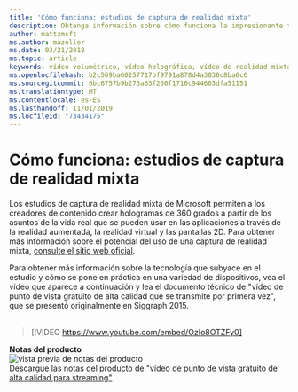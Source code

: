 ```yaml
---
title: 'Cómo funciona: estudios de captura de realidad mixta'
description: Obtenga información sobre cómo funciona la impresionante tecnología que subyace a la captura de vídeo holográfica de 360 grados de Microsoft.
author: mattzmsft
ms.author: mazeller
ms.date: 03/21/2018
ms.topic: article
keywords: vídeo volumétrico, vídeo holográfica, vídeo de realidad mixta, holograma
ms.openlocfilehash: b2c569ba60257717bf9791a878d4a3036c8ba6c6
ms.sourcegitcommit: 6bc6757b9b273a63f260f1716c944603dfa51151
ms.translationtype: MT
ms.contentlocale: es-ES
ms.lasthandoff: 11/01/2019
ms.locfileid: "73434175"
---
```

# <a name="how-it-works---mixed-reality-capture-studios"></a>Cómo funciona: estudios de captura de realidad mixta

Los estudios de captura de realidad mixta de Microsoft permiten a los creadores de contenido crear hologramas de 360 grados a partir de los asuntos de la vida real que se pueden usar en las aplicaciones a través de la realidad aumentada, la realidad virtual y las pantallas 2D. Para obtener más información sobre el potencial del uso de una captura de realidad mixta, [consulte el sitio web oficial](https://www.microsoft.com//mixed-reality/capture-studios).

Para obtener más información sobre la tecnología que subyace en el estudio y cómo se pone en práctica en una variedad de dispositivos, vea el vídeo que aparece a continuación y lea el documento técnico de "vídeo de punto de vista gratuito de alta calidad que se transmite por primera vez", que se presentó originalmente en Siggraph 2015.
<br>
<br>
>[!VIDEO https://www.youtube.com/embed/OzIo8OTZFy0]


**Notas del producto**<br>
![vista previa de notas del producto](images/siggraph-whitepaper-thumb-200px.png)<br>
[Descargue las notas del producto de "vídeo de punto de vista gratuito de alta calidad para streaming"](images/high-quality-streamable-free-viewpoint-video.pdf)

